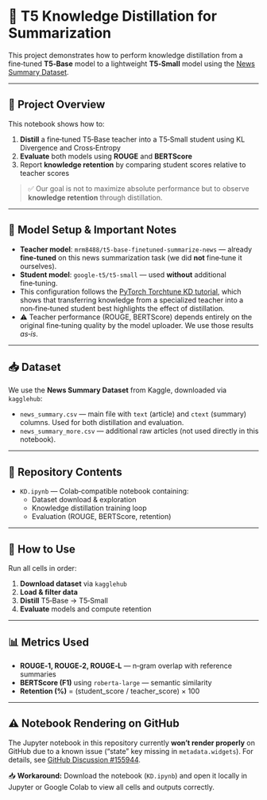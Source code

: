 # 🧠 T5 Knowledge Distillation for Summarization

This project demonstrates how to perform knowledge distillation from a fine‐tuned **T5‑Base** model to a lightweight **T5‑Small** model using the [News Summary Dataset](https://www.kaggle.com/datasets/sunnysai12345/news-summary).

---

## 📘 Project Overview

This notebook shows how to:

1. **Distill** a fine‑tuned T5‑Base teacher into a T5‑Small student using KL Divergence and Cross‑Entropy  
2. **Evaluate** both models using **ROUGE** and **BERTScore**  
3. Report **knowledge retention** by comparing student scores relative to teacher scores  

> ✅ Our goal is not to maximize absolute performance but to observe **knowledge retention** through distillation.

---

## 🧠 Model Setup & Important Notes

- **Teacher model**: `mrm8488/t5-base-finetuned-summarize-news` — already **fine‑tuned** on this news summarization task (we did **not** fine‑tune it ourselves).  
- **Student model**: `google-t5/t5-small` — used **without** additional fine‑tuning.  
- This configuration follows the [PyTorch Torchtune KD tutorial](https://pytorch.org/torchtune/0.3/tutorials/llama_kd_tutorial.html), which shows that transferring knowledge from a specialized teacher into a non‑fine‑tuned student best highlights the effect of distillation.  
- ⚠️ Teacher performance (ROUGE, BERTScore) depends entirely on the original fine‑tuning quality by the model uploader. We use those results *as‑is*.

---

## 📥 Dataset

We use the **News Summary Dataset** from Kaggle, downloaded via `kagglehub`:

- `news_summary.csv` — main file with `text` (article) and `ctext` (summary) columns. Used for both distillation and evaluation.  
- `news_summary_more.csv` — additional raw articles (not used directly in this notebook).

---

## 📂 Repository Contents

- `KD.ipynb` — Colab‑compatible notebook containing:  
  - Dataset download & exploration  
  - Knowledge distillation training loop  
  - Evaluation (ROUGE, BERTScore, retention)  

---

## 🚀 How to Use

Run all cells in order:

1. **Download dataset** via `kagglehub`  
2. **Load & filter data**  
3. **Distill** T5‑Base → T5‑Small  
4. **Evaluate** models and compute retention  

---

## 📊 Metrics Used

- **ROUGE‑1, ROUGE‑2, ROUGE‑L** — n‑gram overlap with reference summaries  
- **BERTScore (F1)** using `roberta-large` — semantic similarity  
- **Retention (%)** = (student_score / teacher_score) × 100

---

## ⚠️ Notebook Rendering on GitHub

The Jupyter notebook in this repository currently **won’t render properly** on GitHub due to a known issue (“state” key missing in `metadata.widgets`). For details, see [GitHub Discussion #155944](https://github.com/orgs/community/discussions/155944).

📥 **Workaround:** Download the notebook (`KD.ipynb`) and open it locally in Jupyter or Google Colab to view all cells and outputs correctly.


